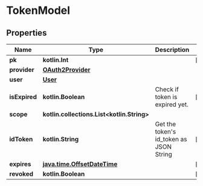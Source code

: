 
# TokenModel

## Properties
Name | Type | Description | Notes
------------ | ------------- | ------------- | -------------
**pk** | **kotlin.Int** |  |  [readonly]
**provider** | [**OAuth2Provider**](OAuth2Provider.md) |  | 
**user** | [**User**](User.md) |  | 
**isExpired** | **kotlin.Boolean** | Check if token is expired yet. |  [readonly]
**scope** | **kotlin.collections.List&lt;kotlin.String&gt;** |  | 
**idToken** | **kotlin.String** | Get the token&#39;s id_token as JSON String |  [readonly]
**expires** | [**java.time.OffsetDateTime**](java.time.OffsetDateTime.md) |  |  [optional]
**revoked** | **kotlin.Boolean** |  |  [optional]



